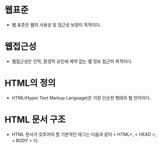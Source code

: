 # 웹표준

 - 웹 표준은 웹의 사용성 및 접근성 보장이 목적이다.

# 웹접근성

 - 웹접근성은 인적, 환경적 요인에  제약 없는 웹 정보 접근이 목적이다.

# HTML의 정의

 - HTML(Hyper Text Markup Language)은 가장 단순한 형태의 웹 언어이다.

# HTML  문서 구조

 - HTML 문서가 갖추어야 할 기본적인 태그는 다음과 같이 < HTML>, < HEAD >, < BODY > 다.


<!--
<!DOCTYPE html>

<html>
	<head>
		<meta charset="urf-8">
		<title>HTML5 기본구조</title>
	</head>	
	<body>
		1. HTML은 콘텐츠의 구조를 정의하는 마크업 언어<br>
		2. 브라우저에서 사용자에게 실제 보여지는 부분
	</body>
</html>
-->

